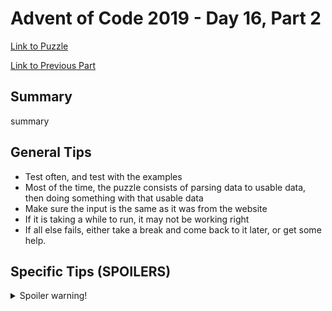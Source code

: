 # Advent of Code 2019 - Day 16, Part 2

[Link to Puzzle](https://adventofcode.com/2019/day/16#part2)

[Link to Previous Part](https://github.com/CodingAP/unofficial-aoc-syllabus/blob/main/years/2019/day16/part1.md)

## Summary
summary

## General Tips
- Test often, and test with the examples
- Most of the time, the puzzle consists of parsing data to usable data, then doing something with that usable data
- Make sure the input is the same as it was from the website
- If it is taking a while to run, it may not be working right
- If all else fails, either take a break and come back to it later, or get some help.

## Specific Tips (SPOILERS)
<details> <summary>Spoiler warning!</summary>

specific tips

</details>
